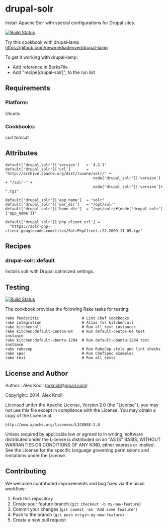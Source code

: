 drupal-solr
===========

Install Apache Solr with special configurations for Drupal sites.

[![Build Status](https://travis-ci.org/arknoll/drupal-solr.png?branch=master)](https://travis-ci.org/arknoll/drupal-solr)

Try this cookbook with drupal-lamp https://github.com/newmediadenver/drupal-lamp

To get it working with drupal-lamp:
* Add reference in BerksFile
* Add "recipe[drupal-solr]", to the run list

Requirements
------------

### Platform:

Ubuntu

### Cookbooks:

curl
tomcat

Attributes
----------
````
default['drupal_solr']['version']   = '4.2.1'
default['drupal_solr']['url']       = "http://archive.apache.org/dist/lucene/solr/" +
                                       node['drupal_solr']['version'] + "/solr-" +
                                       node['drupal_solr']['version']+ ".tgz"

default['drupal_solr']['app_name']  = "solr"
default['drupal_solr']['war_dir']   = "/opt/solr"
default['drupal_solr']['home_dir']  = "/opt/solr/#{node['drupal_solr']['app_name']}"

default['drupal_solr']['php_client_url'] =
  "https://solr-php-client.googlecode.com/files/SolrPhpClient.r22.2009-11-09.tgz"
````

Recipes
-------

### drupal-solr::default

Installs solr with Drupal optimized settings.

Testing
-------

[![Build Status](https://travis-ci.org/arknoll/drupal-solr.png?branch=master)](https://travis-ci.org/arknoll/drupal-solr)

The cookbook provides the following Rake tasks for testing:

    rake foodcritic                   # Lint Chef cookbooks
    rake integration                  # Alias for kitchen:all
    rake kitchen:all                  # Run all test instances
    rake kitchen:default-centos-64    # Run default-centos-64 test instance
    rake kitchen:default-ubuntu-1204  # Run default-ubuntu-1204 test instance
    rake rubocop                      # Run RuboCop style and lint checks
    rake spec                         # Run ChefSpec examples
    rake test                         # Run all tests

License and Author
------------------

Author:: Alex Knoll (arknoll@gmail.com)

Copyright:: 2014, Alex Knoll

Licensed under the Apache License, Version 2.0 (the "License");
you may not use this file except in compliance with the License.
You may obtain a copy of the License at

    http://www.apache.org/licenses/LICENSE-2.0

Unless required by applicable law or agreed to in writing, software
distributed under the License is distributed on an "AS IS" BASIS,
WITHOUT WARRANTIES OR CONDITIONS OF ANY KIND, either express or implied.
See the License for the specific language governing permissions and
limitations under the License.

Contributing
------------

We welcome contributed improvements and bug fixes via the usual workflow:

1. Fork this repository
2. Create your feature branch (`git checkout -b my-new-feature`)
3. Commit your changes (`git commit -am 'Add some feature'`)
4. Push to the branch (`git push origin my-new-feature`)
5. Create a new pull request

